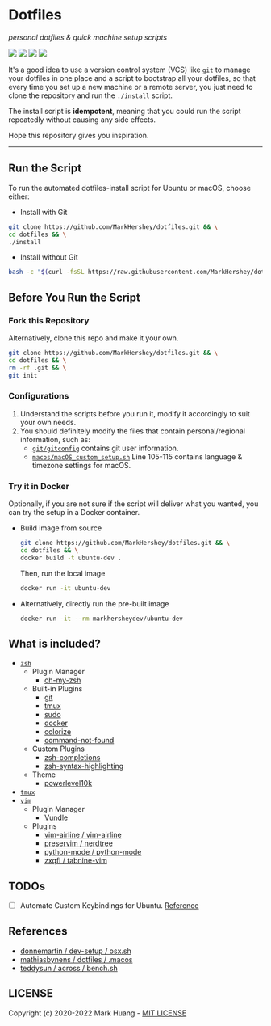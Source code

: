 # Dotfiles

_personal dotfiles & quick machine setup scripts_

![](https://github.com/MarkHershey/dotfiles/workflows/Shellcheck/badge.svg?branch=master)
![](https://github.com/MarkHershey/dotfiles/workflows/CI-ubuntu/badge.svg?branch=master)
![](https://github.com/MarkHershey/dotfiles/workflows/CI-ubuntu-curl/badge.svg?branch=master)
![](https://github.com/MarkHershey/dotfiles/workflows/CI-macOS/badge.svg?branch=master)

It's a good idea to use a version control system (VCS) like `git` to manage your dotfiles in one place and a script to bootstrap all your dotfiles, so that every time you set up a new machine or a remote server, you just need to clone the repository and run the `./install` script.

The install script is **idempotent**, meaning that you could run the script repeatedly without causing any side effects.

Hope this repository gives you inspiration.

---

## Run the Script

To run the automated dotfiles-install script for Ubuntu or macOS, choose either:

-   Install with Git

```bash
git clone https://github.com/MarkHershey/dotfiles.git && \
cd dotfiles && \
./install
```

-   Install without Git

```bash
bash -c "$(curl -fsSL https://raw.githubusercontent.com/MarkHershey/dotfiles/master/curl_install)"
```

## Before You Run the Script

### Fork this Repository

Alternatively, clone this repo and make it your own.

```bash
git clone https://github.com/MarkHershey/dotfiles.git && \
cd dotfiles && \
rm -rf .git && \
git init
```

### Configurations

1. Understand the scripts before you run it, modify it accordingly to suit your own needs.
2. You should definitely modify the files that contain personal/regional information, such as:
    - [`git/gitconfig`](git/gitconfig) contains git user information.
    - [`macos/macOS_custom_setup.sh`](https://github.com/MarkHershey/dotfiles/blob/eb7cb134a58ee618c10bbc91f16596be1cca36e1/macos/macOS_custom_setup.sh#L105) Line 105-115 contains language & timezone settings for macOS.

### Try it in Docker

Optionally, if you are not sure if the script will deliver what you wanted, you can try the setup in a Docker container.

-   Build image from source

    ```bash
    git clone https://github.com/MarkHershey/dotfiles.git && \
    cd dotfiles && \
    docker build -t ubuntu-dev .
    ```

    Then, run the local image

    ```bash
    docker run -it ubuntu-dev
    ```

-   Alternatively, directly run the pre-built image

    ```bash
    docker run -it --rm markhersheydev/ubuntu-dev
    ```

## What is included?

-   [`zsh`](https://en.wikipedia.org/wiki/Z_shell)
    -   Plugin Manager
        -   [oh-my-zsh](https://github.com/ohmyzsh/ohmyzsh)
    -   Built-in Plugins
        -   [git](https://github.com/ohmyzsh/ohmyzsh/tree/master/plugins/git)
        -   [tmux](https://github.com/ohmyzsh/ohmyzsh/tree/master/plugins/tmux)
        -   [sudo](https://github.com/ohmyzsh/ohmyzsh/tree/master/plugins/sudo)
        -   [docker](https://github.com/ohmyzsh/ohmyzsh/tree/master/plugins/docker)
        -   [colorize](https://github.com/ohmyzsh/ohmyzsh/tree/master/plugins/colorize)
        -   [command-not-found](https://github.com/ohmyzsh/ohmyzsh/tree/master/plugins/command-not-found)
    -   Custom Plugins
        -   [zsh-completions](https://github.com/zsh-users/zsh-completions)
        -   [zsh-syntax-highlighting](https://github.com/zsh-users/zsh-syntax-highlighting)
    -   Theme
        -   [powerlevel10k](https://github.com/romkatv/powerlevel10k)
-   [`tmux`](https://github.com/tmux/tmux/wiki)
-   [`vim`](https://www.vim.org/)
    -   Plugin Manager
        -   [Vundle](https://github.com/VundleVim/Vundle.vim)
    -   Plugins
        -   [vim-airline / vim-airline](https://github.com/vim-airline/vim-airline)
        -   [preservim / nerdtree](https://github.com/preservim/nerdtree)
        -   [python-mode / python-mode](https://github.com/python-mode/python-mode)
        -   [zxqfl / tabnine-vim](https://github.com/zxqfl/tabnine-vim)

## TODOs

-   [ ] Automate Custom Keybindings for Ubuntu. [Reference](https://askubuntu.com/a/597414)

## References

-   [donnemartin / dev-setup / osx.sh](https://github.com/donnemartin/dev-setup/blob/master/osx.sh)
-   [mathiasbynens / dotfiles / .macos](https://github.com/mathiasbynens/dotfiles/blob/main/.macos)
-   [teddysun / across / bench.sh](https://github.com/teddysun/across/blob/master/bench.sh)

## LICENSE

Copyright (c) 2020-2022 Mark Huang - [MIT LICENSE](LICENSE)
